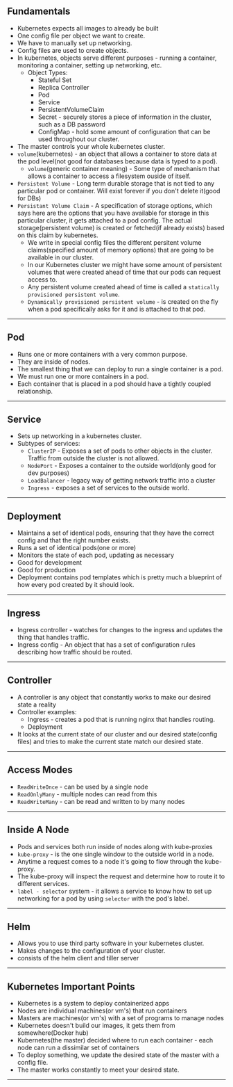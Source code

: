 ## Fundamentals
- Kubernetes expects all images to already be built
- One config file per object we want to create.
- We have to manually set up networking.
- Config files are used to create objects.
- In kubernetes, objects serve different purposes - running a container, monitoring a container, setting up networking, etc.
  - Object Types:
    - Stateful Set
    - Replica Controller
    - Pod
    - Service
    - PersistentVolumeClaim
    - Secret - securely stores a piece of information in the cluster, such as a DB password
    - ConfigMap - hold some amount of configuration that can be used throughout our cluster.
- The master controls your whole kubernetes cluster.
- `volume`(kubernetes) - an object that allows a container to store data at the pod level(not good for databases because data is typed to a pod).
  - `volume`(generic container meaning) - Some type of mechanism that allows a container to access a filesystem ouside of itself.
- `Persistent Volume` - Long term durable storage that is not tied to any particular pod or container. Will exist forever if you don't delete it(good for DBs)
- `Persistant Volume Claim` - A specification of storage options, which says here are the options that you have available for storage in this particular cluster, it gets attached to a pod config. The actual storage(persistent volume) is created or fetched(if already exists) based on this claim by kubernetes. 
  - We write in special config files the different persitent volume claims(specified amount of memory options) that are going to be available in our cluster.
  - In our Kubernetes cluster we might have some amount of persistent volumes that were created ahead of time that our pods can request access to.
  - Any persistent volume created ahead of time is called a `statically provisioned persistent volume`.
  - `Dynamically provisioned persistent volume` - is created on the fly when a pod specifically asks for it and is attached to that pod.
---

## Pod
- Runs one or more containers with a very common purpose.
- They are inside of nodes.
- The smallest thing that we can deploy to run a single container is a pod.
- We must run one or more containers in a pod.
- Each container that is placed in a pod should have a tightly coupled relationship.
---

## Service
- Sets up networking in a kubernetes cluster.
- Subtypes of services:
  - `ClusterIP` - Exposes a set of pods to other objects in the cluster. Traffic from outside the cluster is not allowed.
  - `NodePort` - Exposes a container to the outside world(only good for dev purposes)
  - `LoadBalancer` - legacy way of getting network traffic into a cluster
  - `Ingress` - exposes a set of services to the outside world.
---

## Deployment
- Maintains a set of identical pods, ensuring that they have the correct config and that the right number exists.
- Runs a set of identical pods(one or more)
- Monitors the state of each pod, updating as necessary
- Good for development
- Good for production
- Deployment contains pod templates which is pretty much a blueprint of how every pod created by it should look.
---

## Ingress
- Ingress controller - watches for changes to the ingress and updates the thing that handles traffic.
- Ingress config - An object that has a set of configuration rules describing how traffic should be routed.
---

## Controller
- A controller is any object that constantly works to make our desired state a reality
- Controller examples:
  - Ingress - creates a pod that is running nginx that handles routing. 
  - Deployment
- It looks at the current state of our cluster and our desired state(config files) and tries to make the current state match our desired state.
---

## Access Modes
- `ReadWriteOnce` - can be used by a single node
- `ReadOnlyMany` - multiple nodes can read from this
- `ReadWriteMany` - can be read and written to by many nodes
---

## Inside A Node
- Pods and services both run inside of nodes along with kube-proxies
- `kube-proxy` - is the one single window to the outside world in a node.
- Anytime a request comes to a node it's going to flow through the kube-proxy.
- The kube-proxy will inspect the request and determine how to route it to different services.
- `label - selector` system - it allows a service to know how to set up networking for a pod by using `selector` with the pod's label.
---

## Helm
- Allows you to use third party software in your kubernetes cluster.
- Makes changes to the configuration of your cluster.
- consists of the helm client and tiller server
---

## Kubernetes Important Points
- Kubernetes is a system to deploy containerized apps
- Nodes are individual machines(or vm's) that run containers
- Masters are machines(or vm's) with a set of programs to manage nodes
- Kubernetes doesn't build our images, it gets them from somewhere(Docker hub)
- Kubernetes(the master) decided where to run each container - each node can run a dissimilar set of containers
- To deploy something, we update the desired state of the master with a config file.
- The master works constantly to meet your desired state.
---